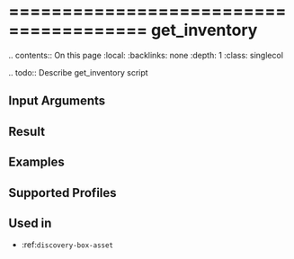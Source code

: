 

=======================================
get_inventory
=======================================

.. contents:: On this page
    :local:
    :backlinks: none
    :depth: 1
    :class: singlecol

.. todo::
    Describe get_inventory script

Input Arguments
---------------

Result
------

Examples
--------

Supported Profiles
------------------

Used in
-------
* :ref:`discovery-box-asset`
